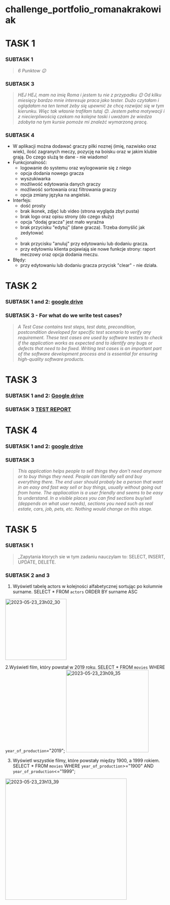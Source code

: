 # challenge_portfolio_romanakrakowiak

# TASK 1
### SUBTASK 1
>_6 Punktow 😉_
### SUBTASK 3
>_HEJ HEJ, mam na imię Roma i jestem tu nie z przypadku :blush: Od kilku miesięcy bardzo mnie interesuje praca jako tester. Dużo czytałam i oglądałam na ten temat żeby się upewnić że chcę rozwijać się w tym kierunku. Więc tak własnie trafiłam tutaj :blush:. Jestem pełna motywacji i z niecierpliwością czekam na kolejne taski i uważam że wiedza zdobyta na tym kursie pomoże mi znależć wymarzoną pracę._
### SUBTASK 4
* W aplikacji można dodawać graczy pilki noznej (imię, nazwisko oraz wiek), ilość zagranych meczy, pozycję na boisku oraz w jakim klubie grają. Do czego slużą te dane - nie wiadomo!
* Funkcjonalność: 
  * logowanie do systemu oraz wylogowanie się z niego
  * opcja dodania nowego gracza
  * wyszukiwarka
  * moźliwość edytowania danych graczy
  * moźliwość sortowania oraz filtrowania graczy
  * opcja zmiany języka na angielski. 
* Interfejs:
  * dość prosty
  * brak ikonek, zdjęć lub video (strona wygląda zbyt pusta)
  * brak logo oraz opisu strony (do czego służy)
  * opcja "dodaj gracza" jest mało wyraźna
  * brak przycisku "edytuj" (dane gracza). Trzeba domyślić jak zedytować 
  * 
  * brak przycisku "anuluj" przy edytowaniu lub dodaniu gracza.
  * przy edytowniu klienta pojawiają sie nowe funkcje strony: raport meczowy oraz opcja dodania meczu.
 * Błędy:
   * przy edytowaniu lub dodaniu gracza przycisk "clear" - nie działa.


# TASK 2
### SUBTASK 1 and 2: [google drive ](https://drive.google.com/drive/folders/1IV53XuGjcY3kJONxKjmzOV2eoz31Q6CY?usp=share_link)
### SUBTASK 3 - For what do we write test cases?
>_A Test Case contains test steps, test data, precondition, postcondition developed for specific test scenario to verify any requirement. These test cases are used by software testers to check if the application works as expected and to identify any bugs or defects that need to be fixed. Writing test cases is an important part of the software development process and is essential for ensuring high-quality software products._
# TASK 3
### SUBTASK 1 and 2: [Google drive](https://docs.google.com/spreadsheets/d/1SETxbfKJBHUZmMRifgrrXUF_OBaIBsBoTS6uFuHjNiI/edit?usp=share_link)
### SUBTASK 3 [TEST REPORT](https://docs.google.com/document/d/1QyetxdFaz0JCLjLLoWMStUinxhV30SAoRlW6ysbDxCU/edit?usp=share_link)
# TASK 4
### SUBTASK 1 and 2: [google drive](https://drive.google.com/drive/folders/1cn22pj7qkaiPsa3pbHg_Z4HHFspJruq-?usp=share_link)
### SUBTASK 3
>_This application helps people to sell things they don't need anymore or to buy things they need. People can literally sell and buy everything there._
>_The end user should probaly be a person that want in an easy and fast way sell or buy things, usually without going out from home._
>_The appliacation is a user friendly and seems to be easy to understand. In a visible places you can find sections buy/sell (deppends on what user needs), sections you need such as real estate, cars, job, pets, etc._ 
>_Nothing would change on this stage._ 


# TASK 5
### SUBTASK 1
>_Zapytania ktorych sie w tym zadaniu nauczylam to: SELECT, INSERT, UPDATE, DELETE.

### SUBTASK 2 and 3
 1. Wyświetl tabelę actors w kolejności alfabetycznej sortując po kolumnie surname.
 SELECT * FROM `actors` ORDER BY surname ASC
 <img width="192" alt="2023-05-23_23h02_30" src="https://github.com/Romakrakowiak/challenge_portfolio_romanakrakowiak/assets/131308406/201b26fb-d576-4814-8252-028a85c88c8e">

 2.Wyświetl film, który powstał w 2019 roku.
SELECT * FROM `movies` WHERE `year_of_production`="2019";
<img width="259" alt="2023-05-23_23h09_35" src="https://github.com/Romakrakowiak/challenge_portfolio_romanakrakowiak/assets/131308406/58078ac6-e47b-4726-b020-d953394432f6">

3. Wyświetl wszystkie filmy, które powstały między 1900, a 1999 rokiem.
SELECT * FROM `movies` WHERE `year_of_production`>="1900" AND `year_of_production`<="1999";
<img width="381" alt="2023-05-23_23h13_39" src="https://github.com/Romakrakowiak/challenge_portfolio_romanakrakowiak/assets/131308406/1d6631b1-1792-45f5-83a4-73cad35a7f3d">
